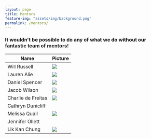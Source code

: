```yaml
---
layout: page
title: Mentors
feature-img: "assets/img/background.png"
permalink: /mentors/
---
```


### It wouldn't be possible to do any of what we do without our fantastic team of mentors!

|Name|Picture|
|-----|-----|
|Will Russell|<img style="max-width: 500px;" src="/assets/img/team/WillRussell.jpg?raw=true">|
|Lauren Alie|<img style="max-width: 500px;" src="/assets/img/team/LaurenAlie.jpg?raw-true">|
|Daniel Spencer|<img style="max-width: 500px;" src="/assets/img/team/DanielSpencer.jpg?raw=true">|
|Jacob Wilson|<img style="max-width: 500px;" src="/assets/img/team/JacobWilson.jpg?raw-true">|
|Charlie de Freitas|<img style="max-width: 500px;" src="/assets/img/team/CharliedeFreitas.jpg?raw-true">|
|Cathryn Dunicliff| |
|Melissa Quail|<img style="max-width: 500px;" src="/assets/img/team/MelissaQuail.jpg?raw-true">|
|Jennifer Ollett| |
|Lik Kan Chung|<img style="max-width: 500px;" src="/assets/img/team/LikkanChung.jpg?raw-true">|